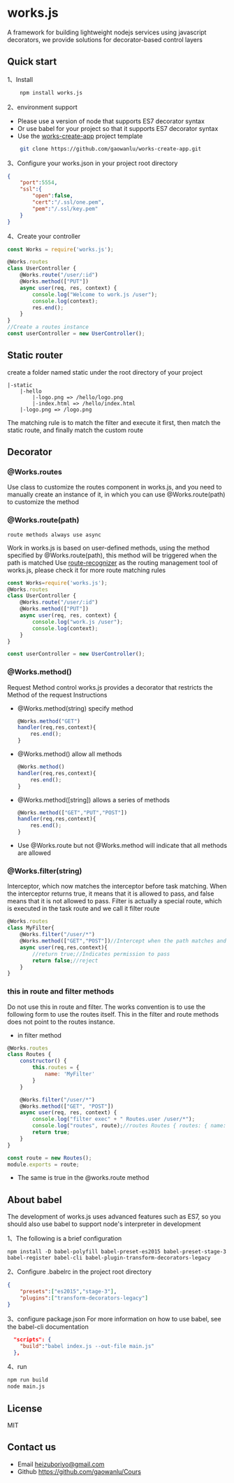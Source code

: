# works.js

A framework for building lightweight nodejs services using javascript decorators, we provide solutions for decorator-based control layers

## Quick start

1、Install

```bash
    npm install works.js
```

2、environment support

* Please use a version of node that supports ES7 decorator syntax
* Or use babel for your project so that it supports ES7 decorator syntax
* Use the [works-create-app](https://github.com/gaowanlu/works-create-app) project template

```bash
    git clone https://github.com/gaowanlu/works-create-app.git
```

3、Configure your works.json in your project root directory

```json
{
    "port":5554,
    "ssl":{
        "open":false,
        "cert":"/.ssl/one.pem",
        "pem":"/.ssl/key.pem"
    }
}
```

4、Create your controller

```js
const Works = require('works.js');

@Works.routes
class UserController {
    @Works.route("/user/:id")
    @Works.method(["PUT"])
    async user(req, res, context) {
        console.log("Welcome to work.js /user");
        console.log(context);
        res.end();
    }
}
//Create a routes instance
const userController = new UserController();
```

## Static router

create a folder named static under the root directory of your project

```text
|-static
    |-hello
        |-logo.png => /hello/logo.png
        |-index.html => /hello/index.html
    |-logo.png => /logo.png
```

The matching rule is to match the filter and execute it first, then match the static route, and finally match the custom route

## Decorator

### @Works.routes

Use class to customize the routes component in works.js, and you need to manually create an instance of it, in which you can use @Works.route(path) to customize the method

### @Works.route(path)

`route methods always use async`

Work in works.js is based on user-defined methods, using the method specified by @Works.route(path), this method will be triggered when the path is matched
Use [route-recognizer](https://github.com/tildeio/route-recognizer) as the routing management tool of works.js, please check it for more route matching rules

```js
const Works=require('works.js');
@Works.routes
class UserController {
    @Works.route("/user/:id")
    @Works.method(["PUT"])
    async user(req, res, context) {
        console.log("work.js /user");
        console.log(context);
    }
}

const userController = new UserController();
```

### @Works.method()

Request Method control
works.js provides a decorator that restricts the Method of the request
Instructions

* @Works.method(string) specify method
    ```js
    @Works.method("GET")
    handler(req,res,context){
        res.end();
    }
    ```
* @Works.method() allow all methods
    ```js
    @Works.method()
    handler(req,res,context){
        res.end();
    }
    ```
* @Works.method([string]) allows a series of methods
    ```js
    @Works.method(["GET","PUT","POST"])
    handler(req,res,context){
        res.end();
    }
    ```
* Use @Works.route but not @Works.method
    will indicate that all methods are allowed

### @Works.filter(string)

Interceptor, which now matches the interceptor before task matching. When the interceptor returns true, it means that it is allowed to pass, and false means that it is not allowed to pass. Filter is actually a special route, which is executed in the task route and we call it filter route

```js
@Works.routes
class MyFilter{
    @Works.filter("/user/*")
    @Works.method(["GET","POST"])//Intercept when the path matches and when it is a GET or POST request
    async user(req,res,context){
        //return true;//Indicates permission to pass
        return false;//reject
    }
}
```

### this in route and filter methods

Do not use this in route and filter. The works convention is to use the following form to use the routes itself. This in the filter and route methods does not point to the routes instance.

* in filter method

```js
@Works.routes
class Routes {
    constructor() {
        this.routes = {
            name: 'MyFilter'
        }
    }

    @Works.filter("/user/*")
    @Works.method(["GET", "POST"])
    async user(req, res, context) {
        console.log("filter exec" + " Routes.user /user/*");
        console.log("routes", route);//routes Routes { routes: { name: 'MyFilter' } }
        return true;
    }
}

const route = new Routes();
module.exports = route;
```

* The same is true in the @works.route method

## About babel

The development of works.js uses advanced features such as ES7, so you should also use babel to support node's interpreter in development

1、The following is a brief configuration

```shell
npm install -D babel-polyfill babel-preset-es2015 babel-preset-stage-3 babel-register babel-cli babel-plugin-transform-decorators-legacy
```

2、Configure .babelrc in the project root directory

```json
{
    "presets":["es2015","stage-3"],
    "plugins":["transform-decorators-legacy"]
}
```

3、configure package.json
For more information on how to use babel, see the babel-cli documentation

```json
  "scripts": {
    "build":"babel index.js --out-file main.js"
  },
```

4、run

```bash
npm run build
node main.js
```

## License

MIT

## Contact us

* Email heizuboriyo@gmail.com
* Github https://github.com/gaowanlu/Cours

